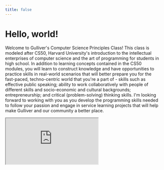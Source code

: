 ```yaml
---
title: false
---
```


# Hello, world!

Welcome to Gulliver's Computer Science Principles Class! This class is modeled after CS50, Harvard University's introduction to the intellectual enterprises of computer science and the art of programming for students in high school.  In addition to learning concepts contained in the CS50 modules, you will learn to construct knowledge and have opportunities to practice skills in real-world scenarios that will better prepare you for the fast-paced, techno-centric world that you're a part of - skills such as effective public speaking; ability to work collaboratively with people of different skills and socio-economic and cultural backgrounds; entrepreneurship; and critical (problem-solving) thinking skills.  I'm looking forward to working with you as you develop the programming skills needed to follow your passion and engage in service learning projects that will help make Gulliver and our community a better place.

<iframe src="https://www.youtube.com/embed/tZxLMIk_SaY?playlist=GAB6Gm7pTTA"></iframe>
